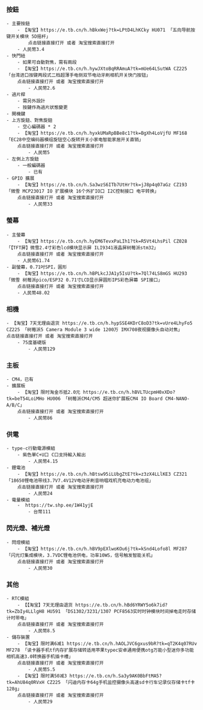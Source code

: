 ### 按鈕
    - 主要按鈕
        - 【淘宝】https://e.tb.cn/h.hBkxWej?tk=LPtD4LhKCky HU071 「五向导航按键开关模块 5D摇杆」
            点击链接直接打开 或者 淘宝搜索直接打开
        - 人民幣3.4
    - 快門紐
        - 如果可自動對焦，需有兩段
        - 【淘宝】https://e.tb.cn/h.hywJXtoBqRRAmuA?tk=mUe64LSutWA CZ225 「台湾进口按键两段式二档超薄手电侧双节电动牙刷相机开关快门按钮」
        点击链接直接打开 或者 淘宝搜索直接打开
            - 人民幣2.6
    - 過片桿
        - 需另外設計
        - 按鍵作為過片狀態變更
    - 開機鍵
    - 上方旋鈕、對焦旋鈕
        - 空心編碼器 * 2
        - 【淘宝】https://e.tb.cn/h.hyxkUMaRpBBe8c1?tk=BgXh4LoVjfU MF168 「EC28中空编码器模组旋钮空心旋转开关小家电智能家居开关直销」
        点击链接直接打开 或者 淘宝搜索直接打开
            - 人民幣5
    - 左側上方旋鈕
        - 一般編碼器
            - 已有
    - GPIO 擴展
        - 【淘宝】https://e.tb.cn/h.Sa3wzS6ITb7UtHr?tk=jJ8p4q07aGz CZ193 「微雪 MCP23017 IO 扩展模块 16个外扩IO口 I2C控制接口 电平转换」
        点击链接直接打开 或者 淘宝搜索直接打开
            - 人民幣33


### 螢幕
    - 主螢幕
        - 【淘宝】https://e.tb.cn/h.hyEM6TevxPaLIh1?tk=R5Vt4LhsPil CZ028 「【TFT屏】微雪2.4寸彩色lcd模块显示屏 ILI9341液晶屏树莓派stm32」
        点击链接直接打开 或者 淘宝搜索直接打开
        - 人民幣61.74
    - 副螢幕，0.71吋SPI，圓形
        - 【淘宝】https://e.tb.cn/h.hBPLkcJJA1y5IsU?tk=7Ql74LS8mGS HU293 「微雪 树莓派pico/ESP32 0.71寸LCD显示屏圆形IPS彩色屏幕 SPI接口」
        点击链接直接打开 或者 淘宝搜索直接打开
        - 人民幣48.02

### 相機
    - 【淘宝】7天无理由退货 https://e.tb.cn/h.hypSSE4KDrC8oD3?tk=vUre4LhyFo5 CZ225 「树莓派5 Camera Module 3 wide 1200万 IMX708夜视摄像头自动对焦」
    点击链接直接打开 或者 淘宝搜索直接打开
        - 75度基礎版
            - 人民幣129

### 主板
    - CM4，已有
    - 擴展板
        - 【淘宝】限时淘金币抵2.0元 https://e.tb.cn/h.hBVLTUcpmH0xXDo?tk=beT54LoiMHo HU006 「树莓派CM4/CM5 超迷你扩展板CM4 IO Board CM4-NANO-A/B/C」
        点击链接直接打开 或者 淘宝搜索直接打开
            - 人民幣86

### 供電
    - type-c行動電源模組
        - 紫色單C+U口 C口支持輸入輸出
            - 人民幣4.15
    - 鋰電池
        - 【淘宝】https://e.tb.cn/h.hBtsw95iLUbgZtE?tk=z3zX4LLlKE3 CZ321 「18650锂电池带线3.7V7.4V12V电动牙刷音响唱戏机充电动力电池组」
        点击链接直接打开 或者 淘宝搜索直接打开
            - 人民幣24
    - 電量模組
        -  https://tw.shp.ee/1W41yjE
            - 台幣111

### 閃光燈、補光燈
    - 閃燈模組
        - 【淘宝】https://e.tb.cn/h.hBV9pEXlwoKOu6j?tk=kSnd4Lofo8l MF287 「闪光灯集成模块，3.7VDC锂电池供电，功率10WS，信号触发智能关机」
        点击链接直接打开 或者 淘宝搜索直接打开
            - 人民幣30
### 其他
    - RTC模組
        - 【【淘宝】7天无理由退货 https://e.tb.cn/h.hBd6YRWY5o6k7id?tk=ZbIy4LLlgH8 HU591 「DS1302/3231/1307 PCF8563实时时钟模块时间掉电走时存储计时带电」
        点击链接直接打开 或者 淘宝搜索直接打开
            - 人民幣8.5
    - 儲存裝置
        - 【淘宝】限时满6减1 https://e.tb.cn/h.hAOLJVC6gxus9bR?tk=qT2K4q07RUv MF278 「读卡器手机tf内存扩展存储转适用苹果typec安卓通用便携otg万能小型迷你多功能相机高速3.0转换器手机插卡槽」
        点击链接直接打开 或者 淘宝搜索直接打开
            - 人民幣5.5
        - 【淘宝】限时满50减3 https://e.tb.cn/h.Sa3y9AK0BbFtMA5?tk=AhU84q0RVxH CZ225 「闪迪内存卡64g手机监控摄像头高速sd卡行车记录仪存储卡tf卡128g」
        点击链接直接打开 或者 淘宝搜索直接打开
            - 人民幣29